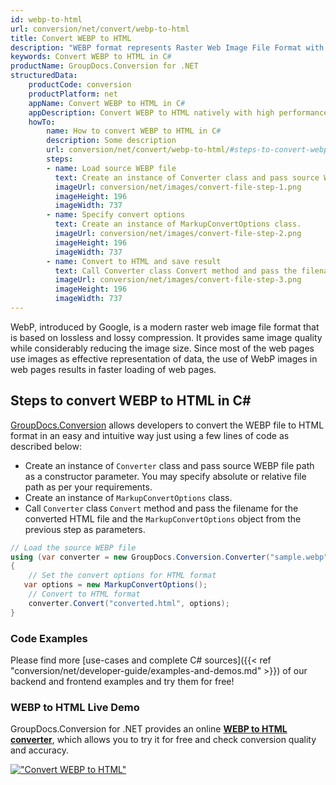 ```yaml
---
id: webp-to-html
url: conversion/net/convert/webp-to-html
title: Convert WEBP to HTML
description: "WEBP format represents Raster Web Image File Format with .webp extension. Learn how to convert WEBP to HTML file programmatically in C# language using GroupDocs.Conversion for .NET library."
keywords: Convert WEBP to HTML in C#
productName: GroupDocs.Conversion for .NET
structuredData:
    productCode: conversion
    productPlatform: net
    appName: Convert WEBP to HTML in C#
    appDescription: Convert WEBP to HTML natively with high performance using C# language and server side GroupDocs.Conversion for .NET APIs, without the use of any software like Microsoft or Open Office.
    howTo:
        name: How to convert WEBP to HTML in C# 
        description: Some description
        url: conversion/net/convert/webp-to-html/#steps-to-convert-webp-to-html-in-c
        steps:
        - name: Load source WEBP file 
          text: Create an instance of Converter class and pass source WEBP file path as a constructor parameter. You may specify absolute or relative file path as per your requirements. 
          imageUrl: conversion/net/images/convert-file-step-1.png
          imageHeight: 196
          imageWidth: 737
        - name: Specify convert options 
          text: Create an instance of MarkupConvertOptions class.
          imageUrl: conversion/net/images/convert-file-step-2.png
          imageHeight: 196
          imageWidth: 737
        - name: Convert to HTML and save result 
          text: Call Converter class Convert method and pass the filename for the converted HTML file and the MarkupConvertOptions object from the previous step as parameters.
          imageUrl: conversion/net/images/convert-file-step-3.png
          imageHeight: 196
          imageWidth: 737
---
```


WebP, introduced by Google, is a modern raster web image file format that is based on lossless and lossy compression. It provides same image quality while considerably reducing the image size. Since most of the web pages use images as effective representation of data, the use of WebP images in web pages results in faster loading of web pages.

## Steps to convert WEBP to HTML in C#

[GroupDocs.Conversion](https://products.groupdocs.com/conversion/net) allows developers to convert the WEBP file to HTML format in an easy and intuitive way just using a few lines of code as described below:

* Create an instance of `Converter` class and pass source WEBP file path as a constructor parameter. You may specify absolute or relative file path as per your requirements. 
* Create an instance of `MarkupConvertOptions` class.
* Call `Converter` class `Convert` method and pass the filename for the converted HTML file and the `MarkupConvertOptions` object from the previous step as parameters.

```csharp
// Load the source WEBP file
using (var converter = new GroupDocs.Conversion.Converter("sample.webp"))
{
    // Set the convert options for HTML format
   var options = new MarkupConvertOptions();
    // Convert to HTML format
    converter.Convert("converted.html", options);
}
```

### Code Examples

Please find more [use-cases and complete C# sources]({{< ref "conversion/net/developer-guide/examples-and-demos.md" >}}) of our backend and frontend examples and try them for free!

### WEBP to HTML Live Demo

GroupDocs.Conversion for .NET provides an online [**WEBP to HTML converter**](https://products.groupdocs.app/conversion/webp-to-html), which allows you to try it for free and check conversion quality and accuracy.

[!["Convert WEBP to HTML"](conversion/net/images/convert-to-html/convert-webp-to-html.png)](https://products.groupdocs.app/conversion/webp-to-html)